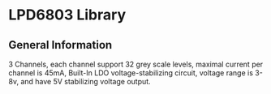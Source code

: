 LPD6803 Library
===============


## General Information
3 Channels, each channel support 32 grey scale levels,  maximal current per channel is 45mA, Built-In LDO voltage-stabilizing circuit, voltage range is 3-8v, and have 5V stabilizing
voltage output.


##

